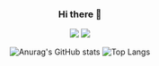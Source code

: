 
<div align="center">
  
### Hi there 👋

<a href="https://cv.42.fr/o2TQYBA-" target="_blank"><img src="https://img.shields.io/badge/42Seoul-9CBEFF?style=for-the-badge&logo=42&logoColor=000000"/></a>
<a href="https://cv.42.fr/o2TQYBA-" target="_blank"><img src="https://img.shields.io/badge/Notion-9CBEFF?style=for-the-badge&logo=notion&logoColor=000000"/></a>

<!-- ![Anurag's GitHub stats](https://github-readme-stats.vercel.app/api?username=jwo1024&show_icons=true&theme=transparent) -->
![Anurag's GitHub stats](https://github-readme-stats.vercel.app/api?username=jwo1024\&rank_icon=github)
![Top Langs](https://github-readme-stats.vercel.app/api/top-langs/?username=jwo1024&layout=compact&theme=transparent)

</div>

<!--
**jwo1024/jwo1024** is a ✨ _special_ ✨ repository because its `README.md` (this file) appears on your GitHub profile.

Here are some ideas to get you started:

- 🔭 I’m currently working on ...
- 🌱 I’m currently learning ...
- 👯 I’m looking to collaborate on ...
- 🤔 I’m looking for help with ...
- 💬 Ask me about ...
- 📫 How to reach me: ...
- 😄 Pronouns: ...
- ⚡ Fun fact: ...

<a href="" target="_blank"><img src="https://img.shields.io/badge/MAIL-75A4FF?style=for-the-badge&logo=maildotru&logoColor=000000"/></a>


-->
